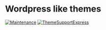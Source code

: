 # Wordpress like themes
[![Maintenance](https://img.shields.io/badge/Maintained%3F-yes-green.svg)](https://GitHub.com/Naereen/StrapDown.js/graphs/commit-activity)
[![ThemeSupportExpress](https://circleci.com/gh/zunamidev/ThemeSupportExpress.svg?style=svg)](https://circleci.com/gh/zunamidev/ThemeSupportExpress)
